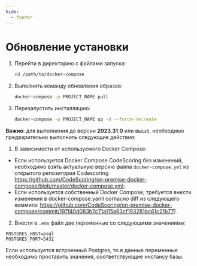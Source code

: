 ```yaml
---
hide:
  - footer
---
```

# Обновление установки

1. Перейти в директорию с файлами запуска:

    ```bash linenums="1"
    cd /path/to/docker-compose
    ```

2. Выполнить команду обновления образов:


    ```bash linenums="2"
    docker-compose -p PROJECT_NAME pull
    ```

3. Перезапустить инсталляцию:

    ```bash linenums="3"
    docker-compose -p PROJECT_NAME up -d --force-recreate
    ```

**Важно**: для выполнения до версии **2023.31.0** или выше, необходимо предварительно выполнить следующие действия:

1. В зависимости от используемого Docker Compose:

- Если используется Docker Compose CodeScoring без изменений, необходимо взять актуальную версию файла `docker-compose.yml` из открытого репозитория Codescoring https://github.com/CodeScoring/on-premise-docker-compose/blob/master/docker-compose.yml;
- Если используетcя собственный Docker Compose, требуется внести изменения в docker-compose.yaml согласно diff из следующего коммита: https://github.com/CodeScoring/on-premise-docker-compose/commit/197f40d083b7c71a115a63cf193281bc61c21b77).

2. Внести в `.env` файл две переменные со следующими значениями:

```
POSTGRES_HOST=psql
POSTGRES_PORT=5432
```

Если используется встроенный Postgres, то в данные переменные необходимо проставить значения, соответствующие инстансу базы.
